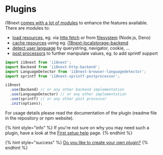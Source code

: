 # Plugins

i18next [comes with a lot of modules](../overview/plugins-and-utils.md) to enhance the features available. There are modules to:

* [load resources](https://www.i18next.com/overview/plugins-and-utils#backends), eg. via [http fetch](https://github.com/i18next/i18next-http-backend) or from [filesystem](https://github.com/i18next/i18next-fs-backend) \(Node.js, Deno\)
* [cache resources](../how-to/caching.md) using eg. [i18next-localstorage-backend](https://github.com/i18next/i18next-localstorage-backend)
* [detect user language](https://www.i18next.com/overview/plugins-and-utils#language-detector) by querystring, navigator, cookie, …
* [post processors](https://www.i18next.com/overview/plugins-and-utils#post-processors) to further manipulate values, eg. to add sprintf support

```javascript
import i18next from 'i18next';
import Backend from 'i18next-http-backend';
import LanguageDetector from 'i18next-browser-languagedetector';
import sprintf from 'i18next-sprintf-postprocessor';

i18next
  .use(Backend) // or any other backend implementation
  .use(LanguageDetector) // or any other implementation
  .use(sprintf) // or any other post processor
  .init(options);
```

For usage details please read the documentation of the plugin \(readme file in the repository or npm website\).

{% hint style="info" %}
If you're not sure on why you may need such a plugin, have a look at the [First setup help](../overview/first-setup-help.md) page.
{% endhint %}

{% hint style="success" %}
[Do you like to create your own plugin?](../misc/creating-own-plugins.md)
{% endhint %}



